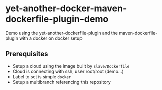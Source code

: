 # yet-another-docker-maven-dockerfile-plugin-demo
Demo using the yet-another-dockerfile-plugin and the maven-dockerfile-plugin with a docker on docker setup

## Prerequisites

* Setup a cloud using the image built by `slave/Dockerfile`
* Cloud is connecting with ssh, user root/root (demo...)
* Label to set is simple `docker`
* Setup a multibranch referencing this repository